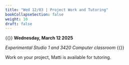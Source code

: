 ```yaml
---
title: "Wed 12/03 | Project Work and Tutoring"
bookCollapseSection: false
weight: 10
draft: false
---
```


{{<hint info>}}
**Wednesday, March 12 2025**

*Experimental Studio 1 and 3420 Computer classroom*
{{</hint>}}

Work on your project, Matti is available for tutoring.